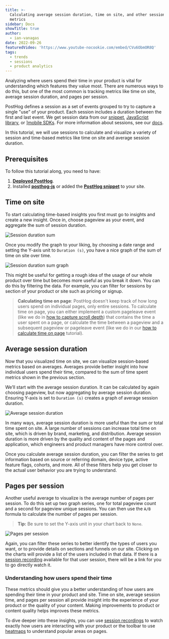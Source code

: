 ```yaml
---
title: >-
  Calculating average session duration, time on site, and other session-based
  metrics
sidebar: Docs
showTitle: true
author:
  - ian-vanagas
date: 2022-09-26
featuredVideo: 'https://www.youtube-nocookie.com/embed/CVu6ObmOR8Q'
tags:
  - trends
  - sessions
  - product analytics
---
```


Analyzing where users spend their time in your product is vital for understanding which features they value most. There are numerous ways to do this, but one of the most common is tracking metrics like time on site, average session duration, and pages per session. 

PostHog defines a session as a set of events grouped to try to capture a single "use" of your product. Each session includes a duration between the first and last event. We get session data from our [snippet](/docs/getting-started/install?tab=snippet), [JavaScript library](/docs/libraries/js), or ][mobile SDKs](/docs/libraries/ios). For more information about sessions, see our [docs](/docs/data/sessions). 

In this tutorial, we will use sessions to calculate and visualize a variety of session and time-based metrics like time on site and average session duration.

## Prerequisites

To follow this tutorial along, you need to have:

1. **[Deployed PostHog](/docs/getting-started/cloud)**.
2. Installed **[posthog-js](/docs/integrate/client/js)** or added the **[PostHog snippet](/docs/integrate/client/js)** to your site.

## Time on site

To start calculating time-based insights you first must go to insights and create a new insight. Once in, choose pageview as your event, and aggregate the sum of session duration.

![Session duration sum](https://res.cloudinary.com/dmukukwp6/image/upload/v1710055416/posthog.com/contents/images/tutorials/session-metrics/session-duration-sum.png)

Once you modify the graph to your liking, by choosing a date range and setting the Y-axis unit to `Duration (s)`, you have a nice graph of the sum of time on site over time.

![Session duration sum graph](https://res.cloudinary.com/dmukukwp6/image/upload/v1710055416/posthog.com/contents/images/tutorials/session-metrics/session-duration-sum-graph.png)

This might be useful for getting a rough idea of the usage of our whole product over time but becomes more useful as you break it down. You can do this by filtering the data. For example, you can filter for sessions by section of your product or site such as pricing or signup.

> **Calculating time on page**: PostHog doesn't keep track of how long users spend on individual pages, only entire sessions. To calculate time on page, you can either implement a custom pageleave event (like we do in [how to capture scroll depth](/tutorials/scroll-depth)) that contains the time a user spent on a page, or calculate the time between a pageview and a subsequent pageview or pageleave event (like we do in our [how to calculate time on page](/tutorials/time-on-page) tutorial).

## Average session duration

Now that you visualized time on site, we can visualize session-based metrics based on averages. Averages provide better insight into how individual users spend their time, compared to the sum of time spent metrics shown in the previous section.

We’ll start with the average session duration. It can be calculated by again choosing pageview, but now aggregating by average session duration. Ensuring Y-axis is set to `Duration (s)` creates a graph of average session duration. 

![Average session duration](https://res.cloudinary.com/dmukukwp6/image/upload/v1710055416/posthog.com/contents/images/tutorials/session-metrics/average-session-duration.png)

In many ways, average session duration is more useful than the sum or total time spent on site. A large number of sessions can increase total time on site, which is driven by brand, marketing, and distribution. Average session duration is more driven by the quality and content of the pages and application, which engineers and product managers have more control over. 

Once you calculate average session duration, you can filter the series to get information based on source or referring domain, device type, active feature flags, cohorts, and more. All of these filters help you get closer to the actual user behavior you are trying to understand.

## Pages per session

Another useful average to visualize is the average number of pages per session. To do this set up two graph series, one for total pageview count and a second for pageview unique sessions. You can then use the `A/B` formula to calculate the number of pages per session. 

> **Tip:** Be sure to set the Y-axis unit in your chart back to `None`.

![Pages per session](https://res.cloudinary.com/dmukukwp6/image/upload/v1710055416/posthog.com/contents/images/tutorials/session-metrics/pages-per-session.png)

Again, you can filter these series to better identify the types of users you want, or to provide details on sections and funnels on our site. Clicking on the charts will provide a list of the users included in that data. If there is a [session recording](/manual/recordings) available for that user session, there will be a link for you to go directly watch it.

### Understanding how users spend their time

These metrics should give you a better understanding of how users are spending their time in your product and site. Time on site, average session time, and pages per session all provide insight into the experience of your product or the quality of your content. Making improvements to product or content quality helps improves these metrics.

To dive deeper into these insights, you can use [session recordings](/product/session-recording) to watch exactly how users are interacting with your product or the toolbar to use [heatmaps](/product/heatmaps) to understand popular areas on pages.

<NewsletterForm />
